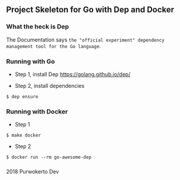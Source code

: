 ## Project Skeleton for Go with Dep and Docker

### What the heck is Dep

   The Documentation says `the "official experiment" dependency management tool for the Go language`.

### Running with Go
  - Step 1, install Dep https://golang.github.io/dep/

  - Step 2, install dependencies

  ```shell
  $ dep ensure
  ```

### Running with Docker
  - Step 1

  ```shell
  $ make docker
  ```

  - Step 2

  ```shell
  $ docker run --rm go-awesome-dep
  ```

###
2018 Purwokerto Dev
